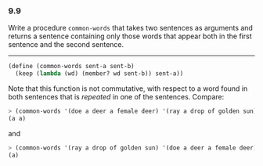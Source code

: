 ### 9.9

Write a procedure `common-words` that takes two sentences as arguments and returns a sentence containing only those words that appear both in the first sentence and the second sentence.

***

~~~ scheme
(define (common-words sent-a sent-b)
  (keep (lambda (wd) (member? wd sent-b)) sent-a))
~~~

Note that this function is not commutative, with respect to a word found in both sentences that is *repeated* in one of the sentences. Compare:

~~~ scheme
> (common-words '(doe a deer a female deer) '(ray a drop of golden sun))
(a a)
~~~

and

~~~ scheme
> (common-words '(ray a drop of golden sun) '(doe a deer a female deer))
(a)
~~~